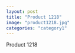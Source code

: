 ```yaml
---
layout: post
title: "Product 1218"
image: "product1218.jpg"
categories: "category1"
---
```

Product 1218
